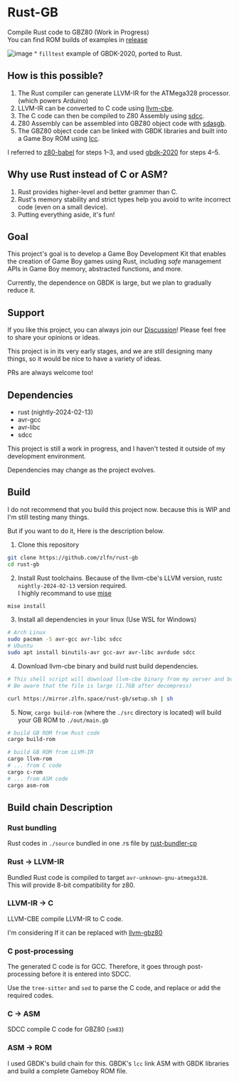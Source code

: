 # Rust-GB
Compile Rust code to GBZ80 (Work in Progress)  
You can find ROM builds of examples in [release](https://github.com/zlfn/rust-gb/releases/tag/v0.0.1-alpha)

![image](https://github.com/user-attachments/assets/90c049f7-7317-44c9-9c73-a7865c78b24e)
^ `filltest` example of GBDK-2020, ported to Rust.


## How is this possible?
1. The Rust compiler can generate LLVM-IR for the ATMega328 processor. (which powers Arduino)
2. LLVM-IR can be converted to C code using [llvm-cbe](https://github.com/JuliaHubOSS/llvm-cbe).
3. The C code can then be compiled to Z80 Assembly using [sdcc](https://sdcc.sourceforge.net/).
4. Z80 Assembly can be assembled into GBZ80 object code with [sdasgb](https://gbdk-2020.github.io/gbdk-2020/docs/api/docs_supported_consoles.html).
5. The GBZ80 object code can be linked with GBDK libraries and built into a Game Boy ROM using [lcc](https://gbdk-2020.github.io/gbdk-2020/docs/api/docs_toolchain.html#lcc).

I referred to [z80-babel](https://github.com/MartinezTorres/z80_babel) for steps 1–3, and used [gbdk-2020](https://github.com/gbdk-2020/gbdk-2020) for steps 4–5.

## Why use Rust instead of C or ASM?
1. Rust provides higher-level and better grammer than C.
2. Rust's memory stability and strict types help you avoid to write incorrect code (even on a small device).
3. Putting everything aside, it's fun!

## Goal
This project's goal is to develop a Game Boy Development Kit that enables the creation of Game Boy games using Rust, including *safe* management APIs in Game Boy memory, abstracted functions, and more.

Currently, the dependence on GBDK is large, but we plan to gradually reduce it.

## Support
If you like this project, you can always join our [Discussion](https://github.com/zlfn/rust-gb/discussions)!
Please feel free to share your opinions or ideas.

This project is in its very early stages, and we are still designing many things, so it would be nice to have a variety of ideas.

PRs are always welcome too!

## Dependencies
* rust (nightly-2024-02-13)
* avr-gcc
* avr-libc
* sdcc

This project is still a work in progress, and I haven't tested it outside of my development environment.

Dependencies may change as the project evolves.

## Build
I do not recommend that you build this project now. because this is WIP and I'm still testing many things.

But if you want to do it, Here is the description below.

1. Clone this repository
```bash
git clone https://github.com/zlfn/rust-gb
cd rust-gb
```
2. Install Rust toolchains. Because of the llvm-cbe's LLVM version, rustc `nightly-2024-02-13` version required.  
  I highly recommand to use [mise](https://github.com/jdx/mise)
```bash
mise install
```
3. Install all dependencies in your linux (Use WSL for Windows)
```bash
# Arch Linux
sudo pacman -S avr-gcc avr-libc sdcc
# Ubuntu
sudo apt install binutils-avr gcc-avr avr-libc avrdude sdcc
```
4. Download llvm-cbe binary and build rust build dependencies.
```bash
# This shell script will download llvm-cbe binary from my server and build rust dependencies in ext/rust-deps
# Be aware that the file is large (1.7GB after decompress)

curl https://mirror.zlfn.space/rust-gb/setup.sh | sh
```
5. Now, `cargo build-rom` (where the `./src` directory is located) will build your GB ROM to `./out/main.gb`

```bash
# build GB ROM from Rust code
cargo build-rom

# build GB ROM from LLVM-IR
cargo llvm-rom
# ... from C code
cargo c-rom
# ... from ASM code
cargo asm-rom
```

## Build chain Description
### Rust bundling
Rust codes in `./source` bundled in one .rs file by [rust-bundler-cp](https://github.com/Endle/rust-bundler-cp)
### Rust -> LLVM-IR
Bundled Rust code is compiled to target `avr-unknown-gnu-atmega328`.  
This will provide 8-bit compatibility for z80.

### LLVM-IR -> C
LLVM-CBE compile LLVM-IR to C code.  

I'm considering If it can be replaced with [llvm-gbz80](https://github.com/Bevinsky/llvm-gbz80)
### C post-processing
The generated C code is for GCC. Therefore, it goes through post-processing before it is entered into SDCC.

Use the `tree-sitter` and `sed` to parse the C code, and replace or add the required codes.
### C -> ASM
SDCC compile C code for GBZ80 (`sm83`)
### ASM -> ROM
I used GBDK's build chain for this. GBDK's `lcc` link ASM with GBDK libraries and build a complete Gameboy ROM file.

